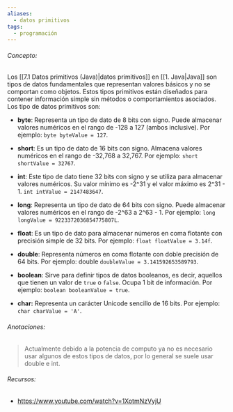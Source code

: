 ```yaml
---
aliases:
  - datos primitivos
tags:
  - programación
---
```

###### Concepto:

Los [[7.1 Datos primitivos (Java)|datos primitivos]] en [[1. Java|Java]] son tipos de datos fundamentales que representan valores básicos y no se comportan como objetos. Estos tipos primitivos están diseñados para contener información simple sin métodos o comportamientos asociados. Los tipo de datos primitivos son:

- **byte**: Representa un tipo de dato de 8 bits con signo. Puede almacenar valores numéricos en el rango de -128 a 127 (ambos inclusive). Por ejemplo: `byte byteValue = 127`.

- **short**: Es un tipo de dato de 16 bits con signo. Almacena valores numéricos en el rango de -32,768 a 32,767. Por ejemplo: `short shortValue = 32767`.

- **int**: Este tipo de dato tiene 32 bits con signo y se utiliza para almacenar valores numéricos. Su valor mínimo es -2^31 y el valor máximo es 2^31 - 1. `int intValue = 2147483647`.

- **long**: Representa un tipo de dato de 64 bits con signo. Puede almacenar valores numéricos en el rango de -2^63 a 2^63 - 1. Por ejemplo: `long longValue = 9223372036854775807L`.

- **float**: Es un tipo de dato para almacenar números en coma flotante con precisión simple de 32 bits. Por ejemplo: `float floatValue = 3.14f`.

- **double**: Representa números en coma flotante con doble precisión de 64 bits. Por ejemplo: double `doubleValue = 3.141592653589793`.

- **boolean**: Sirve para definir tipos de datos booleanos, es decir, aquellos que tienen un valor de `true` o `false`. Ocupa 1 bit de información. Por ejemplo: `boolean booleanValue = true`.

- **char:** Representa un carácter Unicode sencillo de 16 bits. Por ejemplo: `char charValue = 'A'`.

###### Anotaciones:

> Actualmente debido a la potencia de computo ya no es necesario usar algunos de estos tipos de datos, por lo general se suele usar double e int.

###### Recursos:

- https://www.youtube.com/watch?v=1XotmNzVyjU